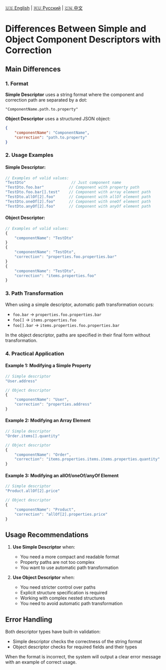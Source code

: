 [🇺🇸 English](./descriptor.md) | [🇷🇺 Русский](./descriptor-ru.md)  | [🇨🇳 中文](./descriptor-zh.md)

# Differences Between Simple and Object Component Descriptors with Correction

## Main Differences

### 1. Format

**Simple Descriptor** uses a string format where the component and correction path are separated by a dot:
```
"ComponentName.path.to.property"
```

**Object Descriptor** uses a structured JSON object:
```json
{
    "componentName": "ComponentName",
    "correction": "path.to.property"
}
```

### 2. Usage Examples

#### Simple Descriptor:
```typescript
// Examples of valid values:
"TestDto"                    // Just component name
"TestDto.foo.bar"           // Component with property path
"TestDto.foo.bar[].test"    // Component with array element path
"TestDto.allOf[2].foo"      // Component with allOf element path
"TestDto.oneOf[2].foo"      // Component with oneOf element path
"TestDto.anyOf[2].foo"      // Component with anyOf element path
```

#### Object Descriptor:
```typescript
// Examples of valid values:
{
    "componentName": "TestDto"
}
{
    "componentName": "TestDto",
    "correction": "properties.foo.properties.bar"
}
{
    "componentName": "TestDto",
    "correction": "items.properties.foo"
}
```

### 3. Path Transformation

When using a simple descriptor, automatic path transformation occurs:
- `foo.bar` → `properties.foo.properties.bar`
- `foo[]` → `items.properties.foo`
- `foo[].bar` → `items.properties.foo.properties.bar`

In the object descriptor, paths are specified in their final form without transformation.

### 4. Practical Application

#### Example 1: Modifying a Simple Property
```typescript
// Simple descriptor
"User.address"

// Object descriptor
{
    "componentName": "User",
    "correction": "properties.address"
}
```

#### Example 2: Modifying an Array Element
```typescript
// Simple descriptor
"Order.items[].quantity"

// Object descriptor
{
    "componentName": "Order",
    "correction": "items.properties.items.items.properties.quantity"
}
```

#### Example 3: Modifying an allOf/oneOf/anyOf Element
```typescript
// Simple descriptor
"Product.allOf[2].price"

// Object descriptor
{
    "componentName": "Product",
    "correction": "allOf[2].properties.price"
}
```

## Usage Recommendations

1. **Use Simple Descriptor** when:
    - You need a more compact and readable format
    - Property paths are not too complex
    - You want to use automatic path transformation

2. **Use Object Descriptor** when:
    - You need stricter control over paths
    - Explicit structure specification is required
    - Working with complex nested structures
    - You need to avoid automatic path transformation

## Error Handling

Both descriptor types have built-in validation:
- Simple descriptor checks the correctness of the string format
- Object descriptor checks for required fields and their types

When the format is incorrect, the system will output a clear error message with an example of correct usage. 